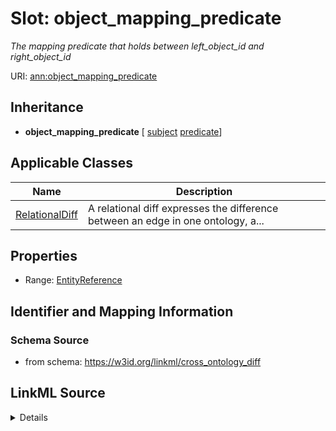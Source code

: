# Slot: object_mapping_predicate
_The mapping predicate that holds between left_object_id and right_object_id_


URI: [ann:object_mapping_predicate](https://w3id.org/linkml/text_annotator/object_mapping_predicate)




## Inheritance

* **object_mapping_predicate** [ [subject](subject.md) [predicate](predicate.md)]





## Applicable Classes

| Name | Description |
| --- | --- |
[RelationalDiff](RelationalDiff.md) | A relational diff expresses the difference between an edge in one ontology, a...






## Properties

* Range: [EntityReference](EntityReference.md)







## Identifier and Mapping Information







### Schema Source


* from schema: https://w3id.org/linkml/cross_ontology_diff




## LinkML Source

<details>
```yaml
name: object_mapping_predicate
description: The mapping predicate that holds between left_object_id and right_object_id
from_schema: https://w3id.org/linkml/cross_ontology_diff
rank: 1000
mixins:
- subject
- predicate
alias: object_mapping_predicate
owner: RelationalDiff
domain_of:
- RelationalDiff
range: EntityReference

```
</details>